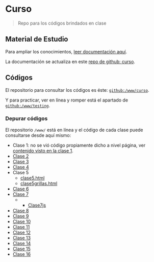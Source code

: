 # Curso

>Repo para los códigos brindados en clase

## Material de Estudio

Para ampliar los conocimientos, [leer documentación aquí](https://sidval.github.io/dev.web/#/).

La documentación se actualiza en este [repo de github: curso](https://github.com/SidVal/dev.web/tree/master/docs/curso).

## Códigos

El repositorio para consultar los códigos es éste: [`github:/www/curso`](https://github.com/SidVal/www/tree/master/curso).

Y para practicar, ver en línea y romper está el apartado de [`github:/www/testing`](https://github.com/SidVal/www/tree/master/testing).

### Depurar códigos

El repositorio `/www/` está en línea y el código de cada clase puede consultarse desde aquí mismo:

* Clase 1: no se vió código propiamente dicho a nivel página, ver [contenido visto en la clase 1](https://sidval.github.io/dev.web/#/curso/utn/dw/clase1).
* [Clase 2](https://sidval.github.io/www/curso/utn/dw/c2)
* [Clase 3](https://sidval.github.io/www/curso/utn/dw/c3)
* [Clase 4](https://sidval.github.io/www/curso/utn/dw/c4)
* Clase 5
  * [clase5.html](https://sidval.github.io/www/curso/utn/dw/c5/clase5.html)
  * [clase5grillas.html](https://sidval.github.io/www/curso/utn/dw/c5/clase5.html)
* [Clase 6](https://sidval.github.io/www/curso/utn/dw/c6/clase6.html)
* [Clase 7](https://sidval.github.io/www/curso/utn/dw/c7/clase7.html)
  * * [Clase7js](https://sidval.github.io/www/curso/utn/dw/c7/clase7JS.html)
* [Clase 8](https://sidval.github.io/www/curso/utn/dw/c8)
* [Clase 9](https://sidval.github.io/www/curso/utn/dw/c9)
* [Clase 10](https://sidval.github.io/www/curso/utn/dw/c10)
* [Clase 11](https://sidval.github.io/www/curso/utn/dw/c11)
* [Clase 12](https://sidval.github.io/www/curso/utn/dw/c12)
* [Clase 13](https://sidval.github.io/www/curso/utn/dw/c13)
* [Clase 14](https://sidval.github.io/www/curso/utn/dw/c14)
* [Clase 15](https://sidval.github.io/www/curso/utn/dw/c15)
* [Clase 16](https://sidval.github.io/www/curso/utn/dw/c16)
